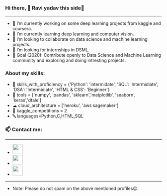 ### Hi there, 👋 Ravi yadav this side🤗
***
- 🔭 I’m currently working on some deep learning projects from kaggle and coursera.
- 🌱 I’m currently learning deep learning and computer vision.
- 👯 I’m looking to collaborate on data science and machine learning projects.
- 🤔 I’m looking for internships in DSML.
- 🎯 Goal (2020): Contribute openly to Data Science and Machine Learning community and exploring and doing intresting projects.

### About my skills:
- 💼 skills_with_proficiency = {'Python': 'intermidate', 'SQL': 'Intermidiate', 'DSA': 'Intermidiate', 'HTML & CSS': 'Beginner'}
- 🔧 tools = ['numpy', 'pandas', 'sklearn','matplotlib', 'seaborn', 'keras','dtale']
- ☁ cloud_architecture = ['heroku', 'aws sagemaker']
- 📒 kaggle_competitions = 2
- 🔤 languages=Python,C,HTML,SQL

### 📫 Contact me:
***
- [<img height="32" width="32" src="https://unpkg.com/simple-icons@v4/icons/linkedin.svg" />](https://www.linkedin.com/in/ravi-yadav-471508193/)
- [<img height="32" width="32" src="https://unpkg.com/simple-icons@v4/icons/kaggle.svg" />](https://www.kaggle.com/raviyaduvansi)
- [<img height="32" width="32" src="https://unpkg.com/simple-icons@v4/icons/twitter.svg" />](https://twitter.com/RaviYad94128356)
***
- Note: Please do not spam on the above mentioned profiles😉.




